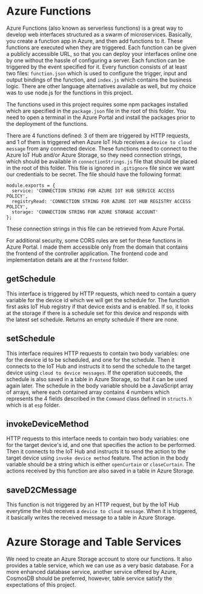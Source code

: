 # Azure Functions

Azure Functions (also known as serverless functions) is a great way to develop web interfaces structured as a swarm of microservices. Basically, you create a function app in Azure, and then add functions to it. These functions are executed when they are triggered. Each function can be given a publicly accessible URL, so that you can deploy your interfaces online one by one without the hassle of configuring a server. Each function can be triggered by the event specified for it. Every function consists of at least two files: `function.json` which is used to configure the trigger, input and output bindings of the function, and `index.js` which contains the business logic. There are other language alternatives available as well, but my choice was to use node.js for the functions in this project.  

The functions used in this project requires some npm packages installed which are specified in the `package.json` file in the root of this folder. You need to open a terminal in the Azure Portal and install the packages prior to the deployment of the functions.  

There are 4 functions defined: 3 of them are triggered by HTTP requests, and 1 of them is triggered when Azure IoT Hub receives a `device to cloud message` from any connected device. These functions need to connect to the Azure IoT Hub and/or Azure Storage, so they need connection strings, which should be available in `connectionStrings.js` file that should be placed in the root of this folder. This file is ignored in `.gitignore` file since we want our credentials to be secret. The file should have the following format:  

```
module.exports = {
  service: 'CONNECTION STRING FOR AZURE IOT HUB SERVICE ACCESS POLICY',
  registryRead: 'CONNECTION STRING FOR AZURE IOT HUB REGISTRY ACCESS POLICY',
  storage: 'CONNECTION STRING FOR AZURE STORAGE ACCOUNT'
};
```

These connection strings in this file can be retrieved from Azure Portal.  

For additional security, some CORS rules are set for these functions in Azure Portal. I made them accessible only from the domain that contains the frontend of the controller application. The frontend code and implementation details are at the `frontend` folder.  

## getSchedule

This interface is triggered by HTTP requests, which need to contain a query variable for the device id which we will get the schedule for. The function first asks IoT Hub registry if that device exists and is enabled. If so, it looks at the storage if there is a schedule set for this device and responds with the latest set schedule. Returns an empty schedule if there are none.  

## setSchedule

This interface requires HTTP requests to contain two body variables: one for the device id to be scheduled, and one for the schedule. Then it connects to the IoT Hub and instructs it to send the schedule to the target device using `cloud to device messages`. If the operation succeeds, the schedule is also saved in a table in Azure Storage, so that it can be used again later. The schedule in the body variable should be a JavaScript array of arrays, where each contained array contains 4 numbers which represents the 4 fields described in the `Command` class defined in `structs.h` which is at `esp` folder.  

## invokeDeviceMethod

HTTP requests to this interface needs to contain two body variables: one for the target device's id, and one that specifies the action to be performed. Then it connects to the IoT Hub and instructs it to send the action to the target device using `invoke device method` feature. The action in the body variable should be a string which is either `openCurtain` or `closeCurtain`. The actions received by this function are also saved in a table in Azure Storage.  

## saveD2CMessage

This function is not triggered by an HTTP request, but by the IoT Hub everytime the Hub receives a `device to cloud message`. When it is triggered, it basically writes the received message to a table in Azure Storage.  

# Azure Storage and Table Services

We need to create an Azure Storage account to store our functions. It also provides a table service, which we can use as a very basic database. For a more enhanced database service, another service offered by Azure, CosmosDB should be preferred, however, table service satisfy the expectations of this project.  